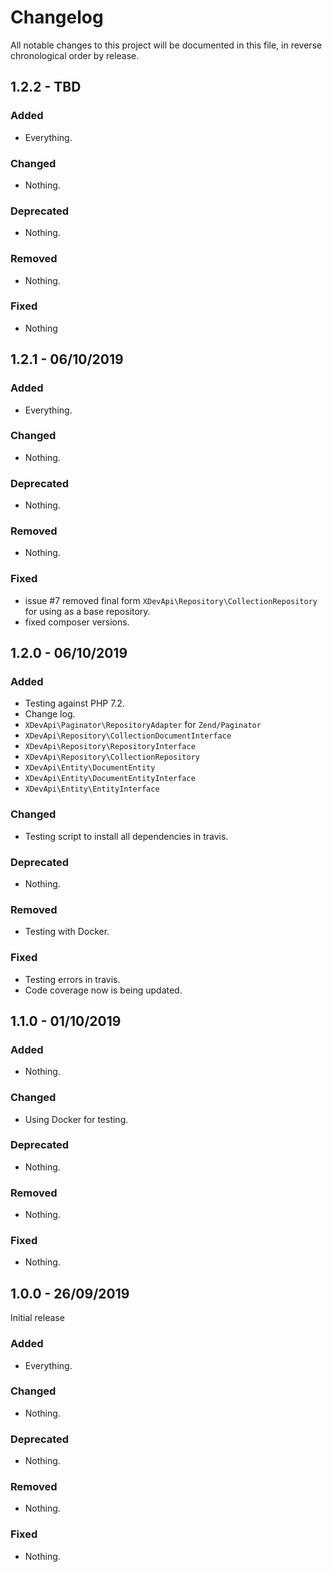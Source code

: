 # Changelog

All notable changes to this project will be documented in this file, in reverse chronological order by release.

## 1.2.2 - TBD

### Added

- Everything.

### Changed

- Nothing.

### Deprecated

- Nothing.

### Removed

- Nothing.

### Fixed

- Nothing

## 1.2.1 - 06/10/2019

### Added

- Everything.

### Changed

- Nothing.

### Deprecated

- Nothing.

### Removed

- Nothing.

### Fixed

- issue #7 removed final form `XDevApi\Repository\CollectionRepository` for using as a base
  repository.
- fixed composer versions.

## 1.2.0 - 06/10/2019

### Added

- Testing against PHP 7.2.
- Change log.
- `XDevApi\Paginator\RepositoryAdapter` for `Zend/Paginator`
- `XDevApi\Repository\CollectionDocumentInterface`
- `XDevApi\Repository\RepositoryInterface`
- `XDevApi\Repository\CollectionRepository`
- `XDevApi\Entity\DocumentEntity`
- `XDevApi\Entity\DocumentEntityInterface`
- `XDevApi\Entity\EntityInterface`

### Changed

- Testing script to install all dependencies in travis.

### Deprecated

- Nothing.

### Removed

- Testing with Docker.

### Fixed

- Testing errors in travis.
- Code coverage now is being updated.

## 1.1.0 - 01/10/2019

### Added

- Nothing.

### Changed

- Using Docker for testing.

### Deprecated

- Nothing.

### Removed

- Nothing.

### Fixed

- Nothing.

## 1.0.0 - 26/09/2019

Initial release

### Added

- Everything.

### Changed

- Nothing.

### Deprecated

- Nothing.

### Removed

- Nothing.

### Fixed

- Nothing.
